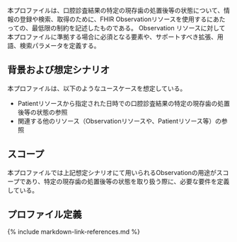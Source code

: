 本プロファイルは、口腔診査結果の特定の現存歯の処置後等の状態について、情報の登録や検索、取得のために、FHIR Observationリソースを使用するにあたっての、最低限の制約を記述したものである。 Observation リソースに対して本プロファイルに準拠する場合に必須となる要素や、サポートすべき拡張、用語、検索パラメータを定義する。

## 背景および想定シナリオ
本プロファイルは、以下のようなユースケースを想定している。

- Patientリソースから指定された日時での口腔診査結果の特定の現存歯の処置後等の状態の参照
- 関連する他のリソース（Observationリソースや、Patientリソース等）の参照

## スコープ

本プロファイルでは上記想定シナリオにて用いられるObservationの用途がスコープであり、特定の現存歯の処置後等の状態を取り扱う際に、必要な要件を定義している。

## プロファイル定義

{% include markdown-link-references.md %}